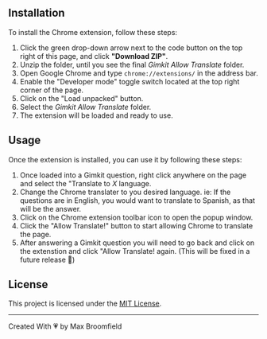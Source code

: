 ## Installation

To install the Chrome extension, follow these steps:

1. Click the green drop-down arrow next to the code button on the top right of this page, and click <b>"Download ZIP"</b>.
2. Unzip the folder, until you see the final <i>Gimkit Allow Translate</i> folder.
3. Open Google Chrome and type `chrome://extensions/` in the address bar.
4. Enable the "Developer mode" toggle switch located at the top right corner of the page.
5. Click on the "Load unpacked" button.
6. Select the <i>Gimkit Allow Translate</i> folder.
7. The extension will be loaded and ready to use.

## Usage

Once the extension is installed, you can use it by following these steps:

1. Once loaded into a Gimkit question, right click anywhere on the page and select the "Translate to <i>X</i> language.
2. Change the Chrome translater to you desired language. ie: If the questions are in English, you would want to translate to Spanish, as that will be the answer.
3. Click on the Chrome extension toolbar icon to open the popup window.
4. Click the "Allow Translate!" button to start allowing Chrome to translate the page.
5. After answering a Gimkit question you will need to go back and click on the extenstion and click "Allow Translate! again. (This will be fixed in a future release &#129310;)

## License

This project is licensed under the [MIT License](LICENSE).

---

Created With &#128151; by Max Broomfield
